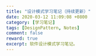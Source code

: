 ```yaml
---
title: "设计模式学习笔记（持续更新）"
date: 2020-03-12 11:09:08 +0800
category: [学习笔记]
tags: [DesignPattern, Notes]
comment: false
reward: true
excerpt: 软件设计模式学习笔记。
---
```

